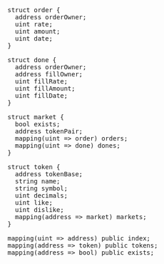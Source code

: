 <pre>
    struct order {
      address orderOwner;
      uint rate;
      uint amount;
      uint date;
    } 
   
    struct done {
      address orderOwner;
      address fillOwner;
      uint fillRate;
      uint fillAmount;
      uint fillDate;      
    }
	
    struct market {  
      bool exists;
      address tokenPair;
      mapping(uint => order) orders;
      mapping(uint => done) dones;
    }

    struct token {
      address tokenBase;
      string name;
      string symbol;
      uint decimals;
      uint like;
      uint dislike; 
      mapping(address => market) markets;
    }
	
    mapping(uint => address) public index;
    mapping(address => token) public tokens;
    mapping(address => bool) public exists;
</pre>
  
